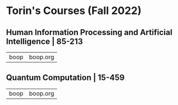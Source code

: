 # Torin's Courses (Fall 2022)

##  Human Information Processing and Artificial Intelligence | 85-213
|  |  |
|--|--|
| boop | boop.org |

##  Quantum Computation | 15-459
|  |  |
|--|--|
| boop | boop.org |





<!--stackedit_data:
eyJoaXN0b3J5IjpbMjgzNzA5ODM0LC0xNzUyMjkxMDk4LC0xMj
IxNjU4MDUwLC0xNzEzNDU0MTc3LDE3Mjg4MjY1NDUsLTEzODI2
MzczNDUsMTQxMjQ4OTQ2NiwtNjU2ODIxMDQsLTY3NzY4MDkyMi
wtMTcwNTMwNDIwNV19
-->